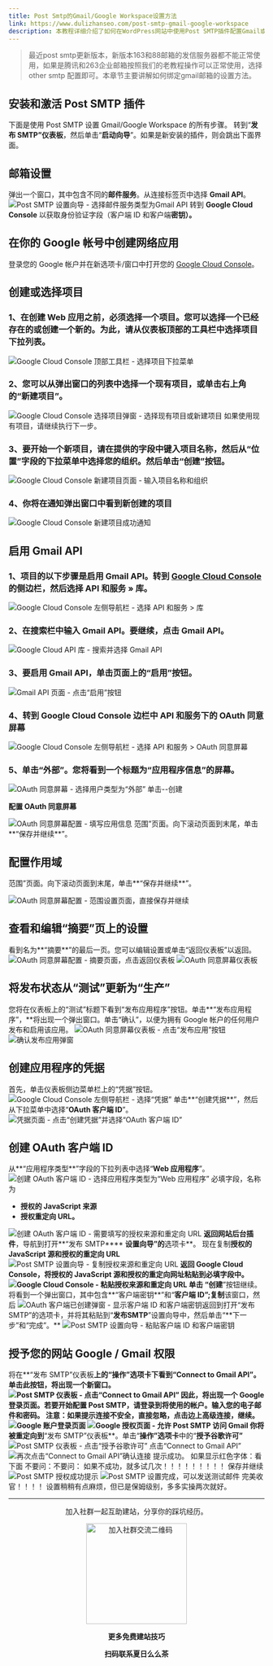 ```yaml
---
title: Post Smtp的Gmail/Google Workspace设置方法
link: https://www.dulizhanseo.com/post-smtp-gmail-google-workspace
description: 本教程详细介绍了如何在WordPress网站中使用Post SMTP插件配置Gmail或Google Workspace邮箱作为发信服务。由于Post SMTP更新后对163、88邮箱支持不佳，本指南提供了通过Google Cloud Console创建项目、启用Gmail API、配置OAuth同意屏幕、创建凭据（客户端ID和密钥），并在Post SMTP插件中完成授权和设置的全过程，以确保邮件正常发送。
---
```


> 最近post smtp更新版本，新版本163和88邮箱的发信服务器都不能正常使用，如果是腾讯和263企业邮箱按照我们的老教程操作可以正常使用，选择other smtp 配置即可。本章节主要讲解如何绑定gmail邮箱的设置方法。

## **安装和激活 Post SMTP 插件** 

下面是使用 Post SMTP 设置 Gmail/Google Workspace 的所有步骤。
转到“**发布 SMTP”仪表板**，然后单击“**启动向导**”。如果是新安装的插件，则会跳出下面界面。

## **邮箱设置** 

弹出一个窗口，其中包含不同的**邮件服务**。从连接标签页中选择 **Gmail API**。
![Post SMTP 设置向导 - 选择邮件服务类型为Gmail API](https://cos.files.maozhishi.com/小书匠/1700649814149.png)
转到 **Google Cloud Console** 以获取身份验证字段（客户端 ID 和客户端**密钥）。**

## **在你的 Google 帐号中创建网络应用** 

登录您的 Google 帐户并在新选项卡/窗口中打开您的 [Google Cloud Console](https://console.cloud.google.com/home/dashboard)。

## **创建或选择项目** 

### 1、在创建 Web 应用之前，必须选择一个项目。您可以选择一个已经存在的或创建一个新的。为此，请从仪表板顶部的工具栏中选择项目下拉列表。 

![Google Cloud Console 顶部工具栏 - 选择项目下拉菜单](https://cos.files.maozhishi.com/小书匠/1700649814150.png)

### 2、您可以从弹出窗口的列表中选择一个现有项目，或单击右上角的“新建项目”。 

![Google Cloud Console 选择项目弹窗 - 选择现有项目或新建项目](https://cos.files.maozhishi.com/小书匠/1700649814151.png)
如果使用现有项目，请继续执行下一步。

### 3、要开始一个新项目，请在提供的字段中键入项目名称，然后从“位置”字段的下拉菜单中选择您的组织。然后单击“创建”按钮。 

![Google Cloud Console 新建项目页面 - 输入项目名称和组织](https://cos.files.maozhishi.com/小书匠/1700649814152.png)

### 4、你将在通知弹出窗口中看到新创建的项目 

![Google Cloud Console 新建项目成功通知](https://cos.files.maozhishi.com/小书匠/1700649814153.png)

## **启用 Gmail API** 

### 1、项目的以下步骤是启用 Gmail API。转到 [Google Cloud Console](https://console.cloud.google.com/home/dashboard) 的侧边栏，然后选择 API 和服务 » 库。 

![Google Cloud Console 左侧导航栏 - 选择 API 和服务 > 库](https://cos.files.maozhishi.com/小书匠/1700649814154.png)

### 2、在搜索栏中输入 Gmail API。要继续，点击 Gmail API。 

![Google Cloud API 库 - 搜索并选择 Gmail API](https://cos.files.maozhishi.com/小书匠/1700649814155.png)

### 3、要启用 Gmail API，单击页面上的“启用”按钮。 

![Gmail API 页面 - 点击“启用”按钮](https://cos.files.maozhishi.com/小书匠/1700649814156.png)

### 4、转到 Google Cloud Console 边栏中 API 和服务下的 OAuth 同意屏幕 

![Google Cloud Console 左侧导航栏 - 选择 API 和服务 > OAuth 同意屏幕](https://cos.files.maozhishi.com/小书匠/1700649814157.png)

### 5、单击“外部”。您将看到一个标题为“应用程序信息”的屏幕。 

![OAuth 同意屏幕 - 选择用户类型为“外部”](https://cos.files.maozhishi.com/小书匠/1700649814158.png)
单击--创建

**配置 OAuth 同意屏幕** 

![OAuth 同意屏幕配置 - 填写应用信息](https://cos.files.maozhishi.com/小书匠/1700649814167.png)
范围”页面。向下滚动页面到末尾，单击**“保存并继续**”。

## **配置作用域** 

范围”页面。向下滚动页面到末尾，单击**“保存并继续**”。

![OAuth 同意屏幕配置 - 范围设置页面，直接保存并继续](https://cos.files.maozhishi.com/小书匠/1700649814168.png)

## **查看和编辑“摘要”页上的设置** 

看到名为**“摘要**”的最后一页。您可以编辑设置或单击“返回仪表板”以返回。
![OAuth 同意屏幕配置 - 摘要页面，点击返回仪表板](https://cos.files.maozhishi.com/小书匠/1700649814169.png)
![OAuth 同意屏幕仪表板](https://cos.files.maozhishi.com/小书匠/1700649814170.png)

## **将发布状态从“测试”更新为“生产”** 

您将在仪表板上的“测试”标题下看到“发布应用程序”按钮。单击**“发布应用程序”，**将出现一个弹出窗口。单击“确认”，以便为拥有 Google 帐户的任何用户发布和启用该应用。
![OAuth 同意屏幕仪表板 - 点击“发布应用”按钮](https://cos.files.maozhishi.com/小书匠/1700649814171.png)
![确认发布应用弹窗](https://cos.files.maozhishi.com/小书匠/1700649814172.png)

## **创建应用程序的凭据** 

首先，单击仪表板侧边菜单栏上的“凭据”按钮。
![Google Cloud Console 左侧导航栏 - 选择“凭据”](https://cos.files.maozhishi.com/小书匠/1700649814173.png)
单击**“创建凭据**”，然后从下拉菜单中选择“**OAuth 客户端 ID**”。
![凭据页面 - 点击“创建凭据”并选择“OAuth 客户端 ID”](https://cos.files.maozhishi.com/小书匠/1700649814174.png)

## **创建 OAuth 客户端 ID** 

从**“应用程序类型**”字段的下拉列表中选择“**Web 应用程序**”。
![创建 OAuth 客户端 ID - 选择应用程序类型为“Web 应用程序”](https://cos.files.maozhishi.com/小书匠/1700649814175.png)
必填字段，名称为

- **授权的 JavaScript 来源**
- **授权重定向 URL。**

![创建 OAuth 客户端 ID - 需要填写的授权来源和重定向 URL](https://cos.files.maozhishi.com/小书匠/1700649814176.png)
**返回网站后台插件**，导航到打开**“发布 SMTP\*\*** **设置向导”的**选项卡**。
现在复制**授权的 JavaScript 源和授权的重定向 URL**
![Post SMTP 设置向导 - 复制授权来源和重定向 URL](https://cos.files.maozhishi.com/小书匠/1700649814255.png)
**返回 Google Cloud Console，**将授权的 JavaScript 源和授权的重定向网址粘贴到必填字段中。
![Google Cloud Console - 粘贴授权来源和重定向 URL](https://cos.files.maozhishi.com/小书匠/1700649814271.png)
单击** “创建**”按钮继续。
将看到一个弹出窗口，其中包含**“客户端密钥**”和“**客户端 ID”;复制**该窗口，然后
![OAuth 客户端已创建弹窗 - 显示客户端 ID 和客户端密钥](https://cos.files.maozhishi.com/小书匠/1700649814272.png)返回到打开“发布SMTP”的选项卡，并将其粘贴到“**发布SMTP**”设置向导中，然后单击“**下一步”和“完成”。\*\*
![Post SMTP 设置向导 - 粘贴客户端 ID 和客户端密钥](https://cos.files.maozhishi.com/小书匠/1700649814273.png)

## **授予您的网站 Google / Gmail 权限** 

将在**“发布 SMTP”仪表板**上的“操作”选项卡下看到“Connect to Gmail API”。
单击此按钮，将出现一个新窗口。
![Post SMTP 仪表板 - 点击“Connect to Gmail API”](https://cos.files.maozhishi.com/小书匠/1700649814274.png)
因此，将出现一个 **Google 登录**页面。若要开始配置 **Post** **SMTP**，请登录到将使用的帐户。输入您的电子邮件和密码。
注意：如果提示连接不安全，直接忽略，点击边上高级连接，继续。
![Google 账户登录页面](https://cos.files.maozhishi.com/小书匠/1700649814275.png)
![Google 授权页面 - 允许 Post SMTP 访问 Gmail](https://cos.files.maozhishi.com/小书匠/1700649814276.png)
你将被重定向到**“发布 SMTP”仪表板**。单击“**操作”选项卡**中的“**授予谷歌许可”**
![Post SMTP 仪表板 - 点击“授予谷歌许可”](https://cos.files.maozhishi.com/小书匠/1700649814277.png)
点击“Connect to Gmail API”
![再次点击“Connect to Gmail API”确认连接](https://cos.files.maozhishi.com/小书匠/1700649814278.png)
提示成功。
如果显示红色字体：看下面
不要问：不要问：
如果不成功，就多试几次！！！！！！！！！
保存并继续
![Post SMTP 授权成功提示](https://cos.files.maozhishi.com/小书匠/1700649814279.png)
![Post SMTP 设置完成，可以发送测试邮件](https://cos.files.maozhishi.com/小书匠/1700649814280.png)
完美收官！！！！
设置稍稍有点麻烦，但已是保姆级别，多多实操两次就好。

---

<p style="text-align: center;">加入社群一起互助建站，分享你的踩坑经历。</p>
<p style="text-align: center;"><img src="https://cos.files.maozhishi.com/public/attachments/lfx/1670844224159.png" width="198" alt="加入社群交流二维码" /></p>
<p style="text-align: center;"><strong>更多免费建站技巧</strong></p>
<p style="text-align: center;"><strong>扫码联系夏日么么茶</strong></p>
